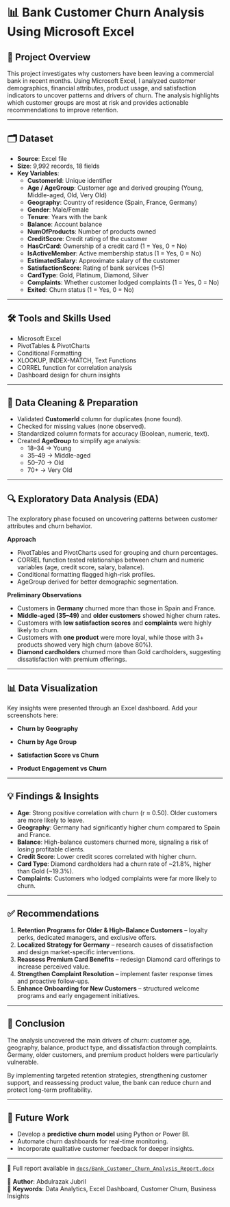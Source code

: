 # 📊 Bank Customer Churn Analysis Using Microsoft Excel

## 📌 Project Overview
This project investigates why customers have been leaving a commercial bank in recent months. Using Microsoft Excel, I analyzed customer demographics, financial attributes, product usage, and satisfaction indicators to uncover patterns and drivers of churn. The analysis highlights which customer groups are most at risk and provides actionable recommendations to improve retention.

---

## 🗂️ Dataset
- **Source**: Excel file  
- **Size**: 9,992 records, 18 fields  
- **Key Variables**:  
  - **CustomerId**: Unique identifier  
  - **Age / AgeGroup**: Customer age and derived grouping (Young, Middle-aged, Old, Very Old)  
  - **Geography**: Country of residence (Spain, France, Germany)  
  - **Gender**: Male/Female  
  - **Tenure**: Years with the bank  
  - **Balance**: Account balance  
  - **NumOfProducts**: Number of products owned  
  - **CreditScore**: Credit rating of the customer  
  - **HasCrCard**: Ownership of a credit card (1 = Yes, 0 = No)  
  - **IsActiveMember**: Active membership status (1 = Yes, 0 = No)  
  - **EstimatedSalary**: Approximate salary of the customer  
  - **SatisfactionScore**: Rating of bank services (1–5)  
  - **CardType**: Gold, Platinum, Diamond, Silver  
  - **Complaints**: Whether customer lodged complaints (1 = Yes, 0 = No)  
  - **Exited**: Churn status (1 = Yes, 0 = No)  

---

## 🛠️ Tools and Skills Used
- Microsoft Excel  
- PivotTables & PivotCharts  
- Conditional Formatting  
- XLOOKUP, INDEX-MATCH, Text Functions  
- CORREL function for correlation analysis  
- Dashboard design for churn insights  

---

## 🧹 Data Cleaning & Preparation
- Validated **CustomerId** column for duplicates (none found).  
- Checked for missing values (none observed).  
- Standardized column formats for accuracy (Boolean, numeric, text).  
- Created **AgeGroup** to simplify age analysis:  
  - 18–34 → Young  
  - 35–49 → Middle-aged  
  - 50–70 → Old  
  - 70+ → Very Old  

---

## 🔍 Exploratory Data Analysis (EDA)
The exploratory phase focused on uncovering patterns between customer attributes and churn behavior.  

**Approach**  
- PivotTables and PivotCharts used for grouping and churn percentages.  
- CORREL function tested relationships between churn and numeric variables (age, credit score, salary, balance).  
- Conditional formatting flagged high-risk profiles.  
- AgeGroup derived for better demographic segmentation.  

**Preliminary Observations**  
- Customers in **Germany** churned more than those in Spain and France.  
- **Middle-aged (35–49)** and **older customers** showed higher churn rates.  
- Customers with **low satisfaction scores** and **complaints** were highly likely to churn.  
- Customers with **one product** were more loyal, while those with 3+ products showed very high churn (above 80%).  
- **Diamond cardholders** churned more than Gold cardholders, suggesting dissatisfaction with premium offerings.  

---

## 📊 Data Visualization
Key insights were presented through an Excel dashboard. Add your screenshots here:

- **Churn by Geography**  

- **Churn by Age Group**  

- **Satisfaction Score vs Churn**  

- **Product Engagement vs Churn**  

---

## 💡 Findings & Insights
- **Age**: Strong positive correlation with churn (r ≈ 0.50). Older customers are more likely to leave.  
- **Geography**: Germany had significantly higher churn compared to Spain and France.  
- **Balance**: High-balance customers churned more, signaling a risk of losing profitable clients.  
- **Credit Score**: Lower credit scores correlated with higher churn.  
- **Card Type**: Diamond cardholders had a churn rate of ~21.8%, higher than Gold (~19.3%).  
- **Complaints**: Customers who lodged complaints were far more likely to churn.  

---

## ✅ Recommendations
1. **Retention Programs for Older & High-Balance Customers** – loyalty perks, dedicated managers, and exclusive offers.  
2. **Localized Strategy for Germany** – research causes of dissatisfaction and design market-specific interventions.  
3. **Reassess Premium Card Benefits** – redesign Diamond card offerings to increase perceived value.  
4. **Strengthen Complaint Resolution** – implement faster response times and proactive follow-ups.  
5. **Enhance Onboarding for New Customers** – structured welcome programs and early engagement initiatives.  

---

## 📌 Conclusion
The analysis uncovered the main drivers of churn: customer age, geography, balance, product type, and dissatisfaction through complaints. Germany, older customers, and premium product holders were particularly vulnerable.  

By implementing targeted retention strategies, strengthening customer support, and reassessing product value, the bank can reduce churn and protect long-term profitability.  

---

## 🔮 Future Work
- Develop a **predictive churn model** using Python or Power BI.  
- Automate churn dashboards for real-time monitoring.  
- Incorporate qualitative customer feedback for deeper insights.  

---

📂 Full report available in [`docs/Bank_Customer_Churn_Analysis_Report.docx`](docs/Bank_Customer_Churn_Analysis_Report.docx)  

👤 **Author**: Abdulrazak Jubril  
📌 **Keywords**: Data Analytics, Excel Dashboard, Customer Churn, Business Insights

